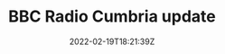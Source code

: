 ---
title: "BBC Radio Cumbria update"
date: 2022-02-19T18:21:39Z
draft: false
type: link

thumbnail: "/img/thumbnail/radio-cumbria.jpg"
link: "https://www.bbc.co.uk/programmes/p0914pk7"
---